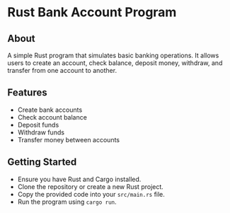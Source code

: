 # Rust Bank Account Program

## About

A simple Rust program that simulates basic banking operations. It allows users to create an account, check balance, deposit money, withdraw, and transfer from one account to another.

## Features

- Create bank accounts
- Check account balance
- Deposit funds
- Withdraw funds
- Transfer money between accounts

## Getting Started

- Ensure you have Rust and Cargo installed.
- Clone the repository or create a new Rust project.
- Copy the provided code into your `src/main.rs` file.
- Run the program using `cargo run`.
